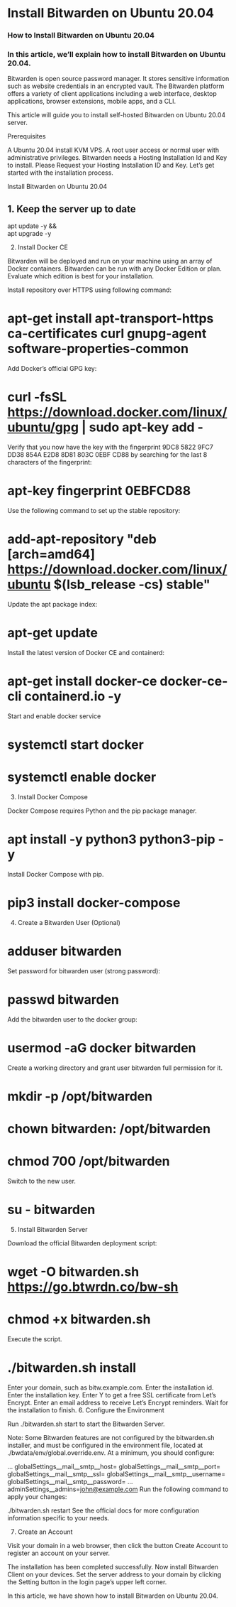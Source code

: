 

# Install Bitwarden on Ubuntu 20.04

### How to Install Bitwarden on Ubuntu 20.04
### In this article, we’ll explain how to install Bitwarden on Ubuntu 20.04.

Bitwarden is open source password manager. It stores sensitive information such as website credentials in an encrypted vault. The Bitwarden platform offers a variety of client applications including a web interface, desktop applications, browser extensions, mobile apps, and a CLI.

This article will guide you to install self-hosted Bitwarden on Ubuntu 20.04 server.

Prerequisites

A Ubuntu 20.04 install KVM VPS.
A root user access or normal user with administrative privileges.
Bitwarden needs a Hosting Installation Id and Key to install. Please Request your Hosting Installation ID and Key.
Let’s get started with the installation process.

Install Bitwarden on Ubuntu 20.04

## 1. Keep the server up to date
apt update -y && \
    apt upgrade -y

2. Install Docker CE

Bitwarden will be deployed and run on your machine using an array of Docker containers. Bitwarden can be run with any Docker Edition or plan. Evaluate which edition is best for your installation.

Install repository over HTTPS using following command:

# apt-get install apt-transport-https ca-certificates curl gnupg-agent software-properties-common
Add Docker’s official GPG key:

# curl -fsSL https://download.docker.com/linux/ubuntu/gpg | sudo apt-key add -
Verify that you now have the key with the fingerprint 9DC8 5822 9FC7 DD38 854A E2D8 8D81 803C 0EBF CD88 by searching for the last 8 characters of the fingerprint:

# apt-key fingerprint 0EBFCD88
Use the following command to set up the stable repository:

# add-apt-repository "deb [arch=amd64] https://download.docker.com/linux/ubuntu $(lsb_release -cs) stable"
Update the apt package index:

# apt-get update
Install the latest version of Docker CE and containerd:

# apt-get install docker-ce docker-ce-cli containerd.io -y
Start and enable docker service

# systemctl start docker

# systemctl enable docker
3. Install Docker Compose

Docker Compose requires Python and the pip package manager.

# apt install -y python3 python3-pip -y
Install Docker Compose with pip.

# pip3 install docker-compose
4. Create a Bitwarden User (Optional)

# adduser bitwarden
Set password for bitwarden user (strong password):

# passwd bitwarden
Add the bitwarden user to the docker group:

# usermod -aG docker bitwarden
Create a working directory and grant user bitwarden full permission for it.

# mkdir -p /opt/bitwarden
# chown bitwarden: /opt/bitwarden
# chmod 700 /opt/bitwarden
Switch to the new user.

# su - bitwarden
5. Install Bitwarden Server

Download the official Bitwarden deployment script:

# wget -O bitwarden.sh https://go.btwrdn.co/bw-sh
# chmod +x bitwarden.sh
Execute the script.

# ./bitwarden.sh install
Enter your domain, such as bitw.example.com.
Enter the installation id.
Enter the installation key.
Enter Y to get a free SSL certificate from Let’s Encrypt.
Enter an email address to receive Let’s Encrypt reminders.
Wait for the installation to finish.
6. Configure the Environment

Run ./bitwarden.sh start to start the Bitwarden Server.

Note: Some Bitwarden features are not configured by the bitwarden.sh installer, and must be configured in the environment file, located at ./bwdata/env/global.override.env. At a minimum, you should configure:

…
globalSettings__mail__smtp__host=<placeholder>
globalSettings__mail__smtp__port=<placeholder>
globalSettings__mail__smtp__ssl=<placeholder>
globalSettings__mail__smtp__username=<placeholder>
globalSettings__mail__smtp__password=<placeholder>
…
adminSettings__admins=john@example.com
Run the following command to apply your changes:

./bitwarden.sh restart
See the official docs for more configuration information specific to your needs.

7. Create an Account

Visit your domain in a web browser, then click the button Create Account to register an account on your server.

The installation has been completed successfully. Now install Bitwarden Client on your devices. Set the server address to your domain by clicking the Setting button in the login page’s upper left corner.

In this article, we have shown how to install Bitwarden on Ubuntu 20.04.
